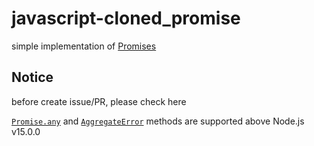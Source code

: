 # javascript-cloned_promise

simple implementation of [Promises](https://developer.mozilla.org/en-US/docs/Web/JavaScript/Reference/Global_Objects/Promise)

## Notice

before create issue/PR, please check here

[`Promise.any`](https://developer.mozilla.org/en-US/docs/Web/JavaScript/Reference/Global_Objects/Promise/any) and [`AggregateError`](https://developer.mozilla.org/en-US/docs/Web/JavaScript/Reference/Global_Objects/AggregateError) methods are supported above Node.js v15.0.0
